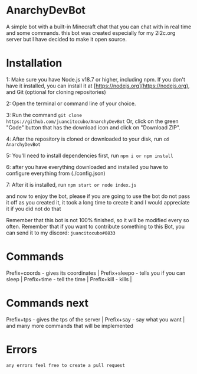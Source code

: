 # AnarchyDevBot


A simple bot with a built-in Minecraft chat that you can chat with in real time and some commands.
this bot was created especially for my 2l2c.org server but I have decided to make it open source.


# Installation

1: Make sure you have Node.js v18.7 or higher, including npm. If you don't have it installed, you can install it at [https://nodejs.org](https://nodejs.org), and Git (optional for cloning repositories)

2: Open the terminal or command line of your choice.

3: Run the command `git clone https://github.com/juancitocubo/AnarchyDevBot` 
Or, click on the green "Code" button that has the download icon and click on "Download ZIP".

4: After the repository is cloned or downloaded to your disk, run `cd AnarchyDevBot`

5: You'll need to install dependencies first, run `npm i or npm install`

6: after you have everything downloaded and installed you have to configure everything from (./config.json)

7: After it is installed, run `npm start or node index.js`

and now to enjoy the bot, please if you are going to use the bot do not pass it off as you created it, it took a long time to create it and I would appreciate it if you did not do that

Remember that this bot is not 100% finished, so it will be modified every so often. Remember that if you want to contribute something to this Bot, you can send it to my discord:
 `juancitocubo#0833`
 
 
# Commands
 
 Prefix+coords - gives its coordinates | 
 Prefix+sleepo - tells you if you can sleep | 
 Prefix+time - tell the time | 
 Prefix+kill - kills | 
 # Commands next
 Prefix+tps - gives the tps of the server | 
 Prefix+say - say what you want | 
 and many more commands that will be implemented
 
 # Errors
 ``any errors feel free to create a pull request``


 
